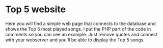 # Top 5 website
Here you will find a simple web page that connects to the database and shows the Top 5 most played songs. I put the PHP part of the code in comments so you can see an example.
Just remove quotes and connect with your webserver and you'll be able to display the Top 5 songs.